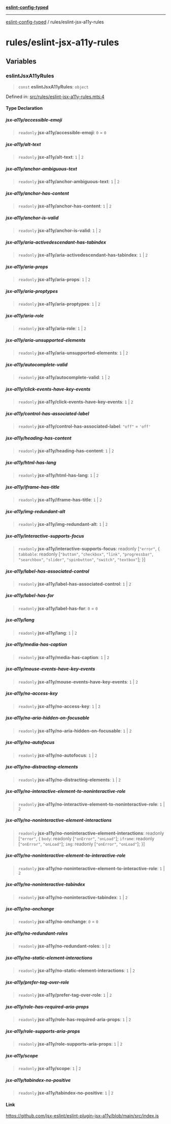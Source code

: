 [**eslint-config-typed**](../README.md)

---

[eslint-config-typed](../README.md) / rules/eslint-jsx-a11y-rules

# rules/eslint-jsx-a11y-rules

## Variables

### eslintJsxA11yRules

> `const` **eslintJsxA11yRules**: `object`

Defined in: [src/rules/eslint-jsx-a11y-rules.mts:4](https://github.com/noshiro-pf/eslint-config-typed/blob/main/src/rules/eslint-jsx-a11y-rules.mts#L4)

#### Type Declaration

##### jsx-a11y/accessible-emoji

> `readonly` **jsx-a11y/accessible-emoji**: `0` = `0`

##### jsx-a11y/alt-text

> `readonly` **jsx-a11y/alt-text**: `1` \| `2`

##### jsx-a11y/anchor-ambiguous-text

> `readonly` **jsx-a11y/anchor-ambiguous-text**: `1` \| `2`

##### jsx-a11y/anchor-has-content

> `readonly` **jsx-a11y/anchor-has-content**: `1` \| `2`

##### jsx-a11y/anchor-is-valid

> `readonly` **jsx-a11y/anchor-is-valid**: `1` \| `2`

##### jsx-a11y/aria-activedescendant-has-tabindex

> `readonly` **jsx-a11y/aria-activedescendant-has-tabindex**: `1` \| `2`

##### jsx-a11y/aria-props

> `readonly` **jsx-a11y/aria-props**: `1` \| `2`

##### jsx-a11y/aria-proptypes

> `readonly` **jsx-a11y/aria-proptypes**: `1` \| `2`

##### jsx-a11y/aria-role

> `readonly` **jsx-a11y/aria-role**: `1` \| `2`

##### jsx-a11y/aria-unsupported-elements

> `readonly` **jsx-a11y/aria-unsupported-elements**: `1` \| `2`

##### jsx-a11y/autocomplete-valid

> `readonly` **jsx-a11y/autocomplete-valid**: `1` \| `2`

##### jsx-a11y/click-events-have-key-events

> `readonly` **jsx-a11y/click-events-have-key-events**: `1` \| `2`

##### jsx-a11y/control-has-associated-label

> `readonly` **jsx-a11y/control-has-associated-label**: `"off"` = `'off'`

##### jsx-a11y/heading-has-content

> `readonly` **jsx-a11y/heading-has-content**: `1` \| `2`

##### jsx-a11y/html-has-lang

> `readonly` **jsx-a11y/html-has-lang**: `1` \| `2`

##### jsx-a11y/iframe-has-title

> `readonly` **jsx-a11y/iframe-has-title**: `1` \| `2`

##### jsx-a11y/img-redundant-alt

> `readonly` **jsx-a11y/img-redundant-alt**: `1` \| `2`

##### jsx-a11y/interactive-supports-focus

> `readonly` **jsx-a11y/interactive-supports-focus**: readonly \[`"error"`, \{ `tabbable`: readonly \[`"button"`, `"checkbox"`, `"link"`, `"progressbar"`, `"searchbox"`, `"slider"`, `"spinbutton"`, `"switch"`, `"textbox"`\]; \}\]

##### jsx-a11y/label-has-associated-control

> `readonly` **jsx-a11y/label-has-associated-control**: `1` \| `2`

##### jsx-a11y/label-has-for

> `readonly` **jsx-a11y/label-has-for**: `0` = `0`

##### jsx-a11y/lang

> `readonly` **jsx-a11y/lang**: `1` \| `2`

##### jsx-a11y/media-has-caption

> `readonly` **jsx-a11y/media-has-caption**: `1` \| `2`

##### jsx-a11y/mouse-events-have-key-events

> `readonly` **jsx-a11y/mouse-events-have-key-events**: `1` \| `2`

##### jsx-a11y/no-access-key

> `readonly` **jsx-a11y/no-access-key**: `1` \| `2`

##### jsx-a11y/no-aria-hidden-on-focusable

> `readonly` **jsx-a11y/no-aria-hidden-on-focusable**: `1` \| `2`

##### jsx-a11y/no-autofocus

> `readonly` **jsx-a11y/no-autofocus**: `1` \| `2`

##### jsx-a11y/no-distracting-elements

> `readonly` **jsx-a11y/no-distracting-elements**: `1` \| `2`

##### jsx-a11y/no-interactive-element-to-noninteractive-role

> `readonly` **jsx-a11y/no-interactive-element-to-noninteractive-role**: `1` \| `2`

##### jsx-a11y/no-noninteractive-element-interactions

> `readonly` **jsx-a11y/no-noninteractive-element-interactions**: readonly \[`"error"`, \{ `body`: readonly \[`"onError"`, `"onLoad"`\]; `iframe`: readonly \[`"onError"`, `"onLoad"`\]; `img`: readonly \[`"onError"`, `"onLoad"`\]; \}\]

##### jsx-a11y/no-noninteractive-element-to-interactive-role

> `readonly` **jsx-a11y/no-noninteractive-element-to-interactive-role**: `1` \| `2`

##### jsx-a11y/no-noninteractive-tabindex

> `readonly` **jsx-a11y/no-noninteractive-tabindex**: `1` \| `2`

##### jsx-a11y/no-onchange

> `readonly` **jsx-a11y/no-onchange**: `0` = `0`

##### jsx-a11y/no-redundant-roles

> `readonly` **jsx-a11y/no-redundant-roles**: `1` \| `2`

##### jsx-a11y/no-static-element-interactions

> `readonly` **jsx-a11y/no-static-element-interactions**: `1` \| `2`

##### jsx-a11y/prefer-tag-over-role

> `readonly` **jsx-a11y/prefer-tag-over-role**: `1` \| `2`

##### jsx-a11y/role-has-required-aria-props

> `readonly` **jsx-a11y/role-has-required-aria-props**: `1` \| `2`

##### jsx-a11y/role-supports-aria-props

> `readonly` **jsx-a11y/role-supports-aria-props**: `1` \| `2`

##### jsx-a11y/scope

> `readonly` **jsx-a11y/scope**: `1` \| `2`

##### jsx-a11y/tabindex-no-positive

> `readonly` **jsx-a11y/tabindex-no-positive**: `1` \| `2`

#### Link

https://github.com/jsx-eslint/eslint-plugin-jsx-a11y/blob/main/src/index.js
